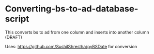 # Converting-bs-to-ad-database-script
This converts bs to ad from one column and inserts into another column (DRAFT)


Uses: https://github.com/SushilShrestha/pyBSDate for conversion
